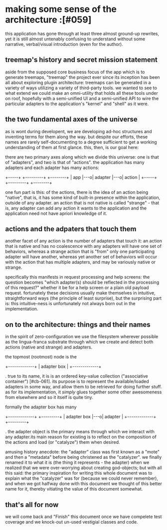 # making some sense of the architecture :[#059]

this application has gone through at least three almost ground-up rewrites,
yet it is still almost untenably confusing to understand without some
narrative, verbal/visual introduction (even for the author).

## treemap's history and secret mission statement

aside from the supposed core business focus of the app which is to generate
treemaps, "treemap" the project ever since its inception has been all about
exploring plugin architecture: treemaps can be generated in a variety of
ways utilizing a variety of third-party tools. we wanted to see to what
extend we could make an omni-utility that holds all these tools under on
roof, hopefully with a semi-unified UI and a semi-unified API to wire the
particular adapters to the application's "kernel" and "shell" as it were.

## the two fundamental axes of the universe

as is wont during developent, we are developing ad-hoc structures and
inventing terms for them along the way. but despite our efforts, these names
are rarely self-documenting to a degree sufficient to get a working
understanding of them at first glance. this, then, is our goal here:

there are two primary axes along which we divide this universe: one is that
of "adapters", and two is that of "actions". the application has many
adapters and each adapter has many actions:

  +-----+    +---------+    +--------+
  | app |---o| adapter |---o| action |
  +-----+    +---------+    +--------+

one fun part is this: of the actions, there is the idea of an action being
"native", that is, it has some kind of built-in presence within the
application, outside of any adapter. an action that is not native is called
"strange" - that is, any adapter can add any action it wants to the
application and the application need not have apriori knowledge of it.

## actions and the adpaters that touch them

another facet of any action is the number of adapters that touch it:
an action that is native and has no coalescence with any adapters will have
one set of behaviors, whereas a strange action that is "from" only one
participating adapter will have another, whereas yet another set of behaviors
will occur with the action that has multiple adapters, and may be variously
native or strange.

specifically this manifests in request processing and help screens: the
question becomes "which adapter(s) should be reflected in the processing
of this request?" whether it be for a help screen or a plain old payload
request. fortunately these decisions usually make themselves in intuitive,
straightforward ways (the principle of least surprise), but the surprising
part is: this intuitive-ness is unfortunately not always born out in the
implementation.

## on to the architecture: things and their names

in the spirit of zero-configuration we use the filesystem wherever possible
as the lingua-franca substrate through which we create and detect both
actions (native and strange) and adapters.

the topmost (rootmost) node is the

  +-------------+
  | adapter box |
  +-------------+

. true to its name, it is is an ordered key-value collection ("associative
container") [#cb-061]. its purpose is to represent the available/loaded
adapters in some way, and allow them to be retrieved for doing further
stuff. as for its implementation, it *simply* glues together some other
awesomeness from elsewhere and so it itself is quite tiny.

formally the adapter box has many

  +-------------+    +---------+
  | adapter box |---o| adapter |
  +-------------+    +---------+

. the adapter object is the primary means through which we interact with any
adapter.its main reason for existing is to reflect on the composition of the
actions and load (or "catalyze") them when desired.

amusing history anecdote: the "adapter" class was first known as a "mote"
and then a "metadata" before being christened as the "catalyzer". we finally
renamed it to what it is (the thing it represents - the adapter) when we
realized that we were over-worrying about creating god-objects; but with all
this said: the primary inspiration for writing this whole document was to
explain what the "catalyzer" was for (because we could never remember), and
when we got halfway done with this document we thought of this better name for
it, thereby vitiating the value of this document somewhat.

## that's all for now

we will come back and "Finish" this document once we have compelete test
coverage and we knock-out un-used vestigial classes and code.
